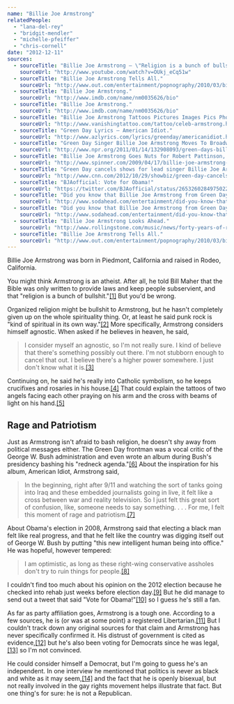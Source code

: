 ```yaml
---
name: "Billie Joe Armstrong"
relatedPeople:
  - "lana-del-rey"
  - "bridgit-mendler"
  - "michelle-pfeiffer"
  - "chris-cornell"
date: "2012-12-11"
sources:
  - sourceTitle: "Billie Joe Armstrong – \"Religion is a bunch of bullshit\" Min 0:44 on Real Time With Bill Maher."
    sourceUrl: "http://www.youtube.com/watch?v=OUkj_eCq51w"
  - sourceTitle: "Billie Joe Armstrong Tells All."
    sourceUrl: "http://www.out.com/entertainment/popnography/2010/03/billie-joe-armstrong-tells-all.html"
  - sourceTitle: "Billie Joe Armstrong."
    sourceUrl: "http://www.imdb.com/name/nm0035626/bio"
  - sourceTitle: "Billie Joe Armstrong."
    sourceUrl: "http://www.imdb.com/name/nm0035626/bio"
  - sourceTitle: "Billie Joe Armstrong Tattoos Pictures Images Pics Photos of His Tattoos."
    sourceUrl: "http://www.vanishingtattoo.com/tattoo/celeb-armstrong.htm"
  - sourceTitle: "Green Day Lyrics – American Idiot."
    sourceUrl: "http://www.azlyrics.com/lyrics/greenday/americanidiot.html"
  - sourceTitle: "Green Day Singer Billie Joe Armstrong Moves To Broadway."
    sourceUrl: "http://www.npr.org/2011/01/14/132908093/green-days-billie-joe-armstrong-takes-broadway"
  - sourceTitle: "Billie Joe Armstrong Goes Nuts for Robert Pattinson, Obama and 'Rock of Love.'"
    sourceUrl: "http://www.spinner.com/2009/04/17/billie-joe-armstrong-goes-nuts-for-robert-pattinson-obama-and/"
  - sourceTitle: "Green Day cancels shows for lead singer Billie Joe Armstrong's rehab."
    sourceUrl: "http://www.cnn.com/2012/10/29/showbiz/green-day-cancels/index.html"
  - sourceTitle: "BJAofficial: Vote for Obama!"
    sourceUrl: "https://twitter.com/BJAofficial/status/265326028497502208"
  - sourceTitle: "Did you know that Billie Joe Armstrong from Green Day is a registered Libertarian in California?"
    sourceUrl: "http://www.sodahead.com/entertainment/did-you-know-that-billie-joe-armstrong-from-green-day-is-a-registered-libertarian-in-california/question-672143/"
  - sourceTitle: "Did you know that Billie Joe Armstrong from Green Day is a registered Libertarian in California?"
    sourceUrl: "http://www.sodahead.com/entertainment/did-you-know-that-billie-joe-armstrong-from-green-day-is-a-registered-libertarian-in-california/question-672143/"
  - sourceTitle: "Billie Joe Armstrong Looks Ahead."
    sourceUrl: "http://www.rollingstone.com/music/news/forty-years-of-rolling-stone-billie-joe-armstrong-looks-ahead-20071115"
  - sourceTitle: "Billie Joe Armstrong Tells All."
    sourceUrl: "http://www.out.com/entertainment/popnography/2010/03/billie-joe-armstrong-tells-all.html"
---
```


Billie Joe Armstrong was born in Piedmont, California and raised in Rodeo, California.

You might think Armstrong is an atheist. After all, he told Bill Maher that the Bible was only written to provide laws and keep people subservient, and that "religion is a bunch of bullshit."<a class="source-citation" href="http://www.youtube.com/watch?v=OUkj_eCq51w" title="Billie Joe Armstrong – &quot;Religion is a bunch of bullshit&quot; Min 0:44 on Real Time With Bill Maher.">[1]</a> But you'd be wrong.

Organized religion might be bullshit to Armstrong, but he hasn't completely given up on the whole spirituality thing. Or, at least he said punk rock is "kind of spiritual in its own way."<a class="source-citation" href="http://www.out.com/entertainment/popnography/2010/03/billie-joe-armstrong-tells-all.html" title="Billie Joe Armstrong Tells All.">[2]</a> More specifically, Armstrong considers himself agnostic. When asked if he believes in heaven, he said,

>I consider myself an agnostic, so I'm not really sure. I kind of believe that there's something possibly out there. I'm not stubborn enough to cancel that out. I believe there's a higher power somewhere. I just don't know what it is.<a class="source-citation" href="http://www.imdb.com/name/nm0035626/bio" title="Billie Joe Armstrong.">[3]</a>

Continuing on, he said he's really into Catholic symbolism, so he keeps crucifixes and rosaries in his house.<a class="source-citation" href="http://www.imdb.com/name/nm0035626/bio" title="Billie Joe Armstrong.">[4]</a> That could explain the tattoos of two angels facing each other praying on his arm and the cross with beams of light on his hand.<a class="source-citation" href="http://www.vanishingtattoo.com/tattoo/celeb-armstrong.htm" title="Billie Joe Armstrong Tattoos Pictures Images Pics Photos of His Tattoos.">[5]</a>

## Rage and Patriotism

Just as Armstrong isn't afraid to bash religion, he doesn't shy away from political messages either. The Green Day frontman was a vocal critic of the George W. Bush administration and even wrote an album during Bush's presidency bashing his "redneck agenda."<a class="source-citation" href="http://www.azlyrics.com/lyrics/greenday/americanidiot.html" title="Green Day Lyrics – American Idiot.">[6]</a> About the inspiration for his album, American Idiot, Armstrong said,

>In the beginning, right after 9/11 and watching the sort of tanks going into Iraq and these embedded journalists going in live, it felt like a cross between war and reality television. So I just felt this great sort of confusion, like, someone needs to say something. . . . For me, I felt this moment of rage and patriotism.<a class="source-citation" href="http://www.npr.org/2011/01/14/132908093/green-days-billie-joe-armstrong-takes-broadway" title="Green Day Singer Billie Joe Armstrong Moves To Broadway.">[7]</a>

About Obama's election in 2008, Armstrong said that electing a black man felt like real progress, and that he felt like the country was digging itself out of George W. Bush by putting "this new intelligent human being into office." He was hopeful, however tempered:

>I am optimistic, as long as these right-wing conservative assholes don't try to ruin things for people.<a class="source-citation" href="http://www.spinner.com/2009/04/17/billie-joe-armstrong-goes-nuts-for-robert-pattinson-obama-and/" title="Billie Joe Armstrong Goes Nuts for Robert Pattinson, Obama and &apos;Rock of Love.&apos;">[8]</a>

I couldn't find too much about his opinion on the 2012 election because he checked into rehab just weeks before election day.<a class="source-citation" href="http://www.cnn.com/2012/10/29/showbiz/green-day-cancels/index.html" title="Green Day cancels shows for lead singer Billie Joe Armstrong&apos;s rehab.">[9]</a> But he did manage to send out a tweet that said "Vote for Obama!"<a class="source-citation" href="https://twitter.com/BJAofficial/status/265326028497502208" title="BJAofficial: Vote for Obama!">[10]</a> so I guess he's still a fan.

As far as party affiliation goes, Armstrong is a tough one. According to a few sources, he is (or was at some point) a registered Libertarian.<a class="source-citation" href="http://www.sodahead.com/entertainment/did-you-know-that-billie-joe-armstrong-from-green-day-is-a-registered-libertarian-in-california/question-672143/" title="Did you know that Billie Joe Armstrong from Green Day is a registered Libertarian in California?">[11]</a> But I couldn't track down any original sources for that claim and Armstrong has never specifically confirmed it. His distrust of government is cited as evidence,<a class="source-citation" href="http://www.sodahead.com/entertainment/did-you-know-that-billie-joe-armstrong-from-green-day-is-a-registered-libertarian-in-california/question-672143/" title="Did you know that Billie Joe Armstrong from Green Day is a registered Libertarian in California?">[12]</a> but he's also been voting for Democrats since he was legal,<a class="source-citation" href="http://www.rollingstone.com/music/news/forty-years-of-rolling-stone-billie-joe-armstrong-looks-ahead-20071115" title="Billie Joe Armstrong Looks Ahead.">[13]</a> so I'm not convinced.

He could consider himself a Democrat, but I'm going to guess he's an independent. In one interview he mentioned that politics is never as black and white as it may seem,<a class="source-citation" href="http://www.out.com/entertainment/popnography/2010/03/billie-joe-armstrong-tells-all.html" title="Billie Joe Armstrong Tells All.">[14]</a> and the fact that he is openly bisexual, but not really involved in the gay rights movement helps illustrate that fact. But one thing's for sure: he is not a Republican.